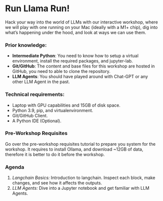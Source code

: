 # Run Llama Run!

Hack your way into the world of LLMs with our interactive workshop, where we will play with one running on your Mac (ideally with a M1+ chip), dig into what’s happening under the hood, and look at ways we can use them.

### Prior knowledge:
* **Intermediate Python**: You need to know how to setup a virtual environment, install the required packages, and jupyter-lab.
* **Git/GitHub**: The content and base files for this workshop are hosted in GitHub, you need to able to clone the repository.
* **LLM Agents**: You should have played around with Chat-GPT or any other LLM Agent in the past.

### Technical requirements:
* Laptop with GPU capabilities and 15GB of disk space.
* Python 3.9, pip, and virtualenvironment.
* Git/GitHub Client.
* A Python IDE (Optional).

### Pre-Workshop Requisites
Go over the pre-workshop requisites tutorial to prepare you system for the workshop. It requires to install Ollama, and download ~12GB of data, therefore it is better to do it before the workshop. 

### Agenda

1. *Langchain Basics:* Introduction to langchain. Inspect each block, make changes, and see how it affects the outputs.
2. *LLM Agents:* Dive into a Jupyter notebook and get familiar with LLM Agents. 
